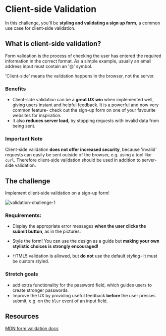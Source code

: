 # Client-side Validation

In this challenge, you'll be **styling and validating a sign up form**, a common use case for client-side validation.

## What is client-side validation?

Form validation is the process of checking the user has entered the required information in the correct format. As a simple example, usually an email address input must contain an '@' symbol.

'Client-side' means the validation happens in the browser, not the server.

### Benefits

- Client-side validation can be a **great UX win** when implemented well, giving users instant and helpful feedback. It is a powerful and now very common feature- check out the sign-up form on one of your favourite websites for inspiration.
- It also **reduces server load**, by stopping requests with invalid data from being sent.

### Important Note

Client-side validation **does not offer increased security**, because 'invalid' requests can easily be sent outside of the browser, e.g. using a tool like `curl`. Therefore client-side validation should be used in addition to server-side validation.

## The challenge

Implement client-side validation on a sign-up form!

![validation-challenge-1](https://user-images.githubusercontent.com/2305591/29023296-0c2107a2-7b65-11e7-9577-5eafb9683a4b.png)

### Requirements:

* Display the appropriate error messages **when the user clicks the submit button**, as in the pictures.

* Style the form! You can use the design as a guide but **making your own stylistic choices is strongly encouraged!**

* HTML5 validation is allowed, but **do not** use the default _styling_- it must be custom styled.

### Stretch goals

* add extra functionality for the password field, which guides users to create stronger passwords.
* Improve the UX by providing useful feedback **before** the user presses submit, e.g. on the `blur` event of an input field.

## Resources

[MDN form validation docs](https://developer.mozilla.org/en-US/docs/Learn/HTML/Forms/Form_validation)
